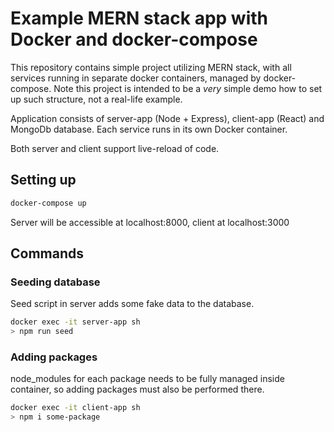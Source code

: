 # Example MERN stack app with Docker and docker-compose

This repository contains simple project utilizing MERN stack, with all services running in separate docker containers, managed by docker-compose.
Note this project is intended to be a _very_ simple demo how to set up such structure, not a real-life example.

Application consists of server-app (Node + Express), client-app (React) and MongoDb database. Each service runs in its own Docker container.

Both server and client support live-reload of code.

## Setting up

```sh
docker-compose up
```

Server will be accessible at localhost:8000, client at localhost:3000

## Commands

### Seeding database

Seed script in server adds some fake data to the database.

```sh
docker exec -it server-app sh
> npm run seed
```

### Adding packages

node_modules for each package needs to be fully managed inside container, so adding packages must also be performed there.

```sh
docker exec -it client-app sh
> npm i some-package
```
